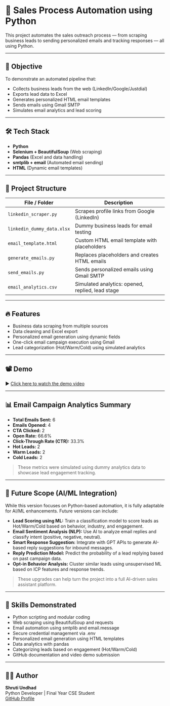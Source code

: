 # 📌 Sales Process Automation using Python

This project automates the sales outreach process — from scraping business leads to sending personalized emails and tracking responses — all using Python.

---

## 🎯 Objective

To demonstrate an automated pipeline that:
- Collects business leads from the web (LinkedIn/Google/Justdial)
- Exports lead data to Excel
- Generates personalized HTML email templates
- Sends emails using Gmail SMTP
- Simulates email analytics and lead scoring

---

## 🛠️ Tech Stack

- **Python**  
- **Selenium + BeautifulSoup** (Web scraping)  
- **Pandas** (Excel and data handling)  
- **smtplib + email** (Automated email sending)  
- **HTML** (Dynamic email templates)  

---

## 📂 Project Structure

| File / Folder              | Description                                      |
|----------------------------|--------------------------------------------------|
| `linkedin_scraper.py`      | Scrapes profile links from Google (LinkedIn)     |
| `linkedin_dummy_data.xlsx` | Dummy business leads for email testing           |
| `email_template.html`      | Custom HTML email template with placeholders     |
| `generate_emails.py`       | Replaces placeholders and creates HTML emails    |
| `send_emails.py`           | Sends personalized emails using Gmail SMTP       |
| `email_analytics.csv`      | Simulated analytics: opened, replied, lead stage |

---

## 🔥 Features

- Business data scraping from multiple sources  
- Data cleaning and Excel export  
- Personalized email generation using dynamic fields  
- One-click email campaign execution using Gmail  
- Lead categorization (Hot/Warm/Cold) using simulated analytics

---

## 📽️ Demo

▶️ [Click here to watch the demo video](https://drive.google.com/file/d/1mwen73xLHHBI7aCdLZnV0osjUsuiMy58/view?usp=drive_link)

---

## 📊 Email Campaign Analytics Summary

- **Total Emails Sent:** 6  
- **Emails Opened:** 4  
- **CTA Clicked:** 2  
- **Open Rate:** 66.6%  
- **Click-Through Rate (CTR):** 33.3%  
- **Hot Leads:** 2  
- **Warm Leads:** 2  
- **Cold Leads:** 2  

> These metrics were simulated using dummy analytics data to showcase lead engagement tracking.

---

## 🔮 Future Scope (AI/ML Integration)

While this version focuses on Python-based automation, it is fully adaptable for AI/ML enhancements. Future versions can include:

- **Lead Scoring using ML:** Train a classification model to score leads as Hot/Warm/Cold based on behavior, industry, and engagement.
- **Email Sentiment Analysis (NLP):** Use AI to analyze email replies and classify intent (positive, negative, neutral).
- **Smart Response Suggestion:** Integrate with GPT APIs to generate AI-based reply suggestions for inbound messages.
- **Reply Prediction Model:** Predict the probability of a lead replying based on past campaign data.
- **Opt-in Behavior Analysis:** Cluster similar leads using unsupervised ML based on ICP features and response trends.

> These upgrades can help turn the project into a full AI-driven sales assistant platform.

---

## 🧠 Skills Demonstrated

- Python scripting and modular coding
- Web scraping using BeautifulSoup and requests
- Email automation using smtplib and email.message
- Secure credential management via .env
- Personalized email generation using HTML templates
- Data analytics with pandas
- Categorizing leads based on engagement (Hot/Warm/Cold)
- GitHub documentation and video demo submission

---

## 👩‍💻 Author

**Shruti Undhad**  
Python Developer | Final Year CSE Student  
[GitHub Profile](https://github.com/Shruti05196)
